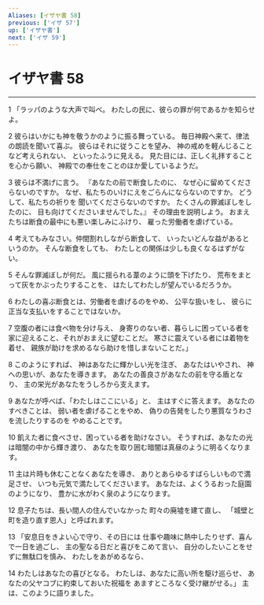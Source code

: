 ```yaml
---
Aliases: [イザヤ書 58]
previous: ['イザ 57']
up: ['イザヤ書']
next: ['イザ 59']
---
```

# イザヤ書 58

***




1 
「ラッパのような大声で叫べ。 わたしの民に、彼らの罪が何であるかを知らせよ。 



2 
彼らはいかにも神を敬うかのように振る舞っている。 毎日神殿へ来て、律法の朗読を聞いて喜ぶ。 彼らはそれに従うことを望み、 神の戒めを軽んじることなど考えられない、 といったふうに見える。 見た目には、正しく礼拝することを心から願い、 神殿での奉仕をことのほか愛しているようだ。 



3 
彼らは不満げに言う。 『あなたの前で断食したのに、 なぜ心に留めてくださらないのですか。 なぜ、私たちのいけにえをごらんにならないのですか。 どうして、私たちの祈りを 聞いてくださらないのですか。 たくさんの罪滅ぼしをしたのに、 目も向けてくださいませんでした。』 その理由を説明しよう。 おまえたちは断食の最中にも悪い楽しみにふけり、 雇った労働者を虐げている。 



4 
考えてもみなさい。仲間割れしながら断食して、 いったいどんな益があるというのか。 そんな断食をしても、 わたしとの関係は少しも良くなるはずがない。 



5 
そんな罪滅ぼしが何だ。 風に揺られる葦のように頭を下げたり、 荒布をまとって灰をかぶったりすることを、 はたしてわたしが望んでいるだろうか。 



6 
わたしの喜ぶ断食とは、労働者を虐げるのをやめ、 公平な扱いをし、 彼らに正当な支払いをすることではないか。 



7 
空腹の者には食べ物を分け与え、 身寄りのない者、暮らしに困っている者を 家に迎えること、それがおまえに望むことだ。 寒さに震えている者には着物を着せ、 親族が助けを求めるなら助けを惜しまないことだ。」 



8 
このようにすれば、 神はあなたに輝かしい光を注ぎ、 あなたはいやされ、 神への思いが、あなたを導きます。 あなたの善良さがあなたの前を守る盾となり、 主の栄光があなたをうしろから支えます。 



9 
あなたが呼べば、「わたしはここにいる」と、 主はすぐに答えます。 あなたのすべきことは、 弱い者を虐げることをやめ、 偽りの告発をしたり悪質なうわさを流したりするのを やめることです。 



10 
飢えた者に食べさせ、困っている者を助けなさい。 そうすれば、あなたの光は暗闇の中から輝き渡り、 あなたを取り囲む暗闇は真昼のように明るくなります。 



11 
主は片時も休むことなくあなたを導き、 ありとあらゆるすばらしいもので満足させ、 いつも元気で満たしてくださいます。 あなたは、よくうるおった庭園のようになり、 豊かに水がわく泉のようになります。 



12 
息子たちは、長い間人の住んでいなかった 町々の廃墟を建て直し、 「城壁と町を造り直す恩人」と呼ばれます。 



13 
「安息日をきよい心で守り、その日には 仕事や趣味に熱中したりせず、喜んで一日を過ごし、 主の聖なる日だと喜びをこめて言い、 自分のしたいことをせずに無駄口を慎み、 わたしをあがめるなら、 



14 
わたしはあなたの喜びとなる。 わたしは、あなたに高い所を駆け巡らせ、 あなたの父ヤコブに約束しておいた祝福を あますところなく受け継がせる。」 主は、このように語りました。
